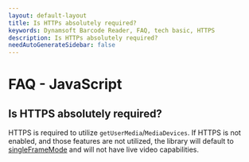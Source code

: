 ```yaml
---
layout: default-layout
title: Is HTTPs absolutely required?
keywords: Dynamsoft Barcode Reader, FAQ, tech basic, HTTPS
description: Is HTTPs absolutely required?
needAutoGenerateSidebar: false
---
```


# FAQ - JavaScript

## Is HTTPS absolutely required?

HTTPS is required to utilize `getUserMedia`/`MediaDevices`. If HTTPS is not enabled, and those features are not utilized, the library will default to [singleFrameMode](https://www.dynamsoft.com/barcode-reader/programming/javascript/api-reference/BarcodeScanner/properties.html?ver=latest#singleframemode) and will not have live video capabilities.
